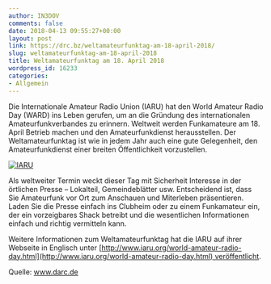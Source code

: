 ```yaml
---
author: IN3DOV
comments: false
date: 2018-04-13 09:55:27+00:00
layout: post
link: https://drc.bz/weltamateurfunktag-am-18-april-2018/
slug: weltamateurfunktag-am-18-april-2018
title: Weltamateurfunktag am 18. April 2018
wordpress_id: 16233
categories:
- Allgemein
---
```





Die Internationale Amateur Radio Union (IARU) hat den World Amateur Radio Day (WARD) ins Leben gerufen, um an die Gründung des internationalen Amateurfunkverbandes zu erinnern. Weltweit werden Funkamateure am 18. April Betrieb machen und den Amateurfunkdienst herausstellen. Der Weltamateurfunktag ist wie in jedem Jahr auch eine gute Gelegenheit, den Amateurfunkdienst einer breiten Öffentlichkeit vorzustellen.














[![IARU](https://www.darc.de/fileadmin/filemounts/_processed_/b/a/csm_IARU-Region1_430x260_c1e8a49ccd.png)](https://www.darc.de/fileadmin/filemounts/_processed_/b/a/csm_IARU-Region1_430x260_9ce1efc788.png)













Als weltweiter Termin weckt dieser Tag mit Sicherheit Interesse in der örtlichen Presse – Lokalteil, Gemeindeblätter usw. Entscheidend ist, dass Sie Amateurfunk vor Ort zum Anschauen und Miterleben präsentieren. Laden Sie die Presse einfach ins Clubheim oder zu einem Funkamateur ein, der ein vorzeigbares Shack betreibt und die wesentlichen Informationen einfach und richtig vermitteln kann.




Weitere Informationen zum Weltamateurfunktag hat die IARU auf ihrer Webseite in Englisch unter [http://www.iaru.org/world-amateur-radio-day.html](http://www.iaru.org/world-amateur-radio-day.html) veröffentlicht.


Quelle: www.darc.de


